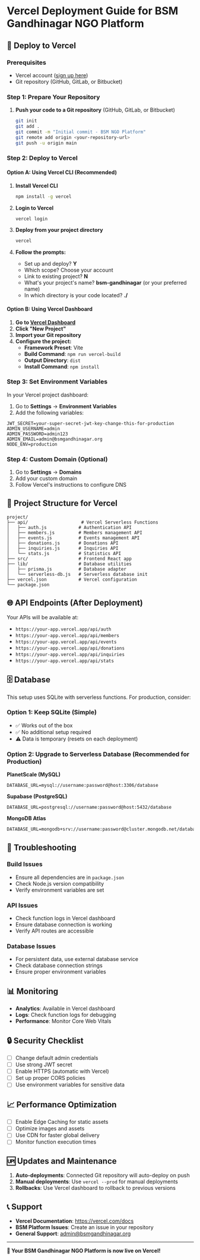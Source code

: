 # Vercel Deployment Guide for BSM Gandhinagar NGO Platform

## 🚀 Deploy to Vercel

### Prerequisites
- Vercel account ([sign up here](https://vercel.com))
- Git repository (GitHub, GitLab, or Bitbucket)

### Step 1: Prepare Your Repository

1. **Push your code to a Git repository** (GitHub, GitLab, or Bitbucket)
   ```bash
   git init
   git add .
   git commit -m "Initial commit - BSM NGO Platform"
   git remote add origin <your-repository-url>
   git push -u origin main
   ```

### Step 2: Deploy to Vercel

#### Option A: Using Vercel CLI (Recommended)

1. **Install Vercel CLI**
   ```bash
   npm install -g vercel
   ```

2. **Login to Vercel**
   ```bash
   vercel login
   ```

3. **Deploy from your project directory**
   ```bash
   vercel
   ```

4. **Follow the prompts:**
   - Set up and deploy? **Y**
   - Which scope? Choose your account
   - Link to existing project? **N**
   - What's your project's name? **bsm-gandhinagar** (or your preferred name)
   - In which directory is your code located? **./**

#### Option B: Using Vercel Dashboard

1. **Go to [Vercel Dashboard](https://vercel.com/dashboard)**
2. **Click "New Project"**
3. **Import your Git repository**
4. **Configure the project:**
   - **Framework Preset**: Vite
   - **Build Command**: `npm run vercel-build`
   - **Output Directory**: `dist`
   - **Install Command**: `npm install`

### Step 3: Set Environment Variables

In your Vercel project dashboard:

1. Go to **Settings** → **Environment Variables**
2. Add the following variables:

```env
JWT_SECRET=your-super-secret-jwt-key-change-this-for-production
ADMIN_USERNAME=admin
ADMIN_PASSWORD=admin123
ADMIN_EMAIL=admin@bsmgandhinagar.org
NODE_ENV=production
```

### Step 4: Custom Domain (Optional)

1. Go to **Settings** → **Domains**
2. Add your custom domain
3. Follow Vercel's instructions to configure DNS

## 📁 Project Structure for Vercel

```
project/
├── api/                    # Vercel Serverless Functions
│   ├── auth.js            # Authentication API
│   ├── members.js         # Members management API
│   ├── events.js          # Events management API
│   ├── donations.js       # Donations API
│   ├── inquiries.js       # Inquiries API
│   └── stats.js           # Statistics API
├── src/                   # Frontend React app
├── lib/                   # Database utilities
│   ├── prisma.js          # Database adapter
│   └── serverless-db.js   # Serverless database init
├── vercel.json            # Vercel configuration
└── package.json
```

## 🌐 API Endpoints (After Deployment)

Your APIs will be available at:
- `https://your-app.vercel.app/api/auth`
- `https://your-app.vercel.app/api/members`
- `https://your-app.vercel.app/api/events`
- `https://your-app.vercel.app/api/donations`
- `https://your-app.vercel.app/api/inquiries`
- `https://your-app.vercel.app/api/stats`

## 🗄️ Database

This setup uses SQLite with serverless functions. For production, consider:

### Option 1: Keep SQLite (Simple)
- ✅ Works out of the box
- ✅ No additional setup required
- ⚠️ Data is temporary (resets on each deployment)

### Option 2: Upgrade to Serverless Database (Recommended for Production)

**PlanetScale (MySQL)**
```env
DATABASE_URL=mysql://username:password@host:3306/database
```

**Supabase (PostgreSQL)**
```env
DATABASE_URL=postgresql://username:password@host:5432/database
```

**MongoDB Atlas**
```env
DATABASE_URL=mongodb+srv://username:password@cluster.mongodb.net/database
```

## 🔧 Troubleshooting

### Build Issues
- Ensure all dependencies are in `package.json`
- Check Node.js version compatibility
- Verify environment variables are set

### API Issues
- Check function logs in Vercel dashboard
- Ensure database connection is working
- Verify API routes are accessible

### Database Issues
- For persistent data, use external database service
- Check database connection strings
- Ensure proper environment variables

## 📊 Monitoring

- **Analytics**: Available in Vercel dashboard
- **Logs**: Check function logs for debugging
- **Performance**: Monitor Core Web Vitals

## 🔒 Security Checklist

- [ ] Change default admin credentials
- [ ] Use strong JWT secret
- [ ] Enable HTTPS (automatic with Vercel)
- [ ] Set up proper CORS policies
- [ ] Use environment variables for sensitive data

## 📈 Performance Optimization

- [ ] Enable Edge Caching for static assets
- [ ] Optimize images and assets
- [ ] Use CDN for faster global delivery
- [ ] Monitor function execution times

## 🆙 Updates and Maintenance

1. **Auto-deployments**: Connected Git repository will auto-deploy on push
2. **Manual deployments**: Use `vercel --prod` for manual deployments
3. **Rollbacks**: Use Vercel dashboard to rollback to previous versions

## 📞 Support

- **Vercel Documentation**: https://vercel.com/docs
- **BSM Platform Issues**: Create an issue in your repository
- **General Support**: admin@bsmgandhinagar.org

---

**🎉 Your BSM Gandhinagar NGO Platform is now live on Vercel!**
